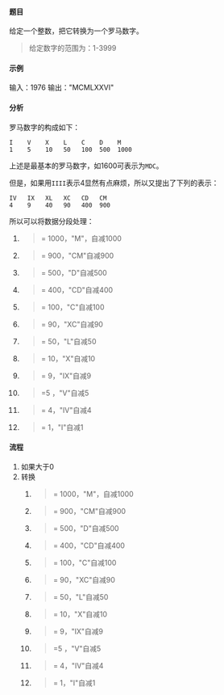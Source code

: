 #### 题目

给定一个整数，把它转换为一个罗马数字。

> 给定数字的范围为：1-3999

#### 示例

输入：1976
输出："MCMLXXVI"

#### 分析

罗马数字的构成如下：

    I    V    X    L    C    D    M
    1    5    10   50   100  500  1000

上述是最基本的罗马数字，如1600可表示为`MDC`。

但是，如果用`IIII`表示4显然有点麻烦，所以又提出了下列的表示：

    IV   IX   XL   XC   CD   CM
    4    9    40   90   400  900

所以可以将数据分段处理：
1. >= 1000，"M"，自减1000
2. >= 900，"CM"自减900
3. >= 500，"D"自减500
4. >= 400，"CD"自减400
5. >= 100，"C"自减100
6. >= 90，"XC"自减90
7. >= 50，"L"自减50
8. >= 10，"X"自减10
9. >= 9，"IX"自减9
10. >=5 ，"V"自减5
11. >= 4，"IV"自减4
12. >= 1，"I"自减1



#### 流程

1. 如果大于0
2. 转换
    1. >= 1000，"M"，自减1000
    2. >= 900，"CM"自减900
    3. >= 500，"D"自减500
    4. >= 400，"CD"自减400
    5. >= 100，"C"自减100
    6. >= 90，"XC"自减90
    7. >= 50，"L"自减50
    8. >= 10，"X"自减10
    9. >= 9，"IX"自减9
    10. >=5 ，"V"自减5
    11. >= 4，"IV"自减4
    12. >= 1，"I"自减1
